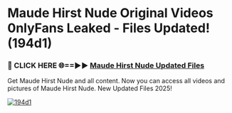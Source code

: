 # Maude Hirst Nude Original Videos 0nlyFans Leaked - Files Updated! (194d1)

<h3>🔴 CLICK HERE 🌐==►► <a href="https://tinyurl.com/y5r63du9" rel="nofollow">Maude Hirst Nude Updated Files</a></h3>

Get Maude Hirst Nude and all content. Now you can access all videos and pictures of Maude Hirst Nude. New Updated Files 2025!

[![194d1](https://i.imgur.com/UVo9nyh.gif)](https://tinyurl.com/y5r63du9)